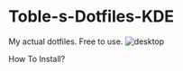 # Toble-s-Dotfiles-KDE
My actual dotfiles. Free to use.
![desktop](https://github.com/TobleroneDaglari/Toble-s-Dotfiles-KDE/assets/114003722/59e3ad2f-948c-4abf-967d-7f0affef5007)

How To Install?

